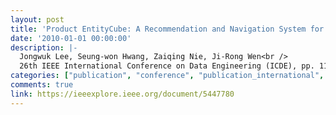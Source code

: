 ```yaml
---
layout: post
title: 'Product EntityCube: A Recommendation and Navigation System for Product Search'
date: '2010-01-01 00:00:00'
description: |-
  Jongwuk Lee, Seung-won Hwang, Zaiqing Nie, Ji-Rong Wen<br />
  26th IEEE International Conference on Data Engineering (ICDE), pp. 1113-1116, 2010
categories: ["publication", "conference", "publication_international", "conference_international"]
comments: true
link: https://ieeexplore.ieee.org/document/5447780
---
```

